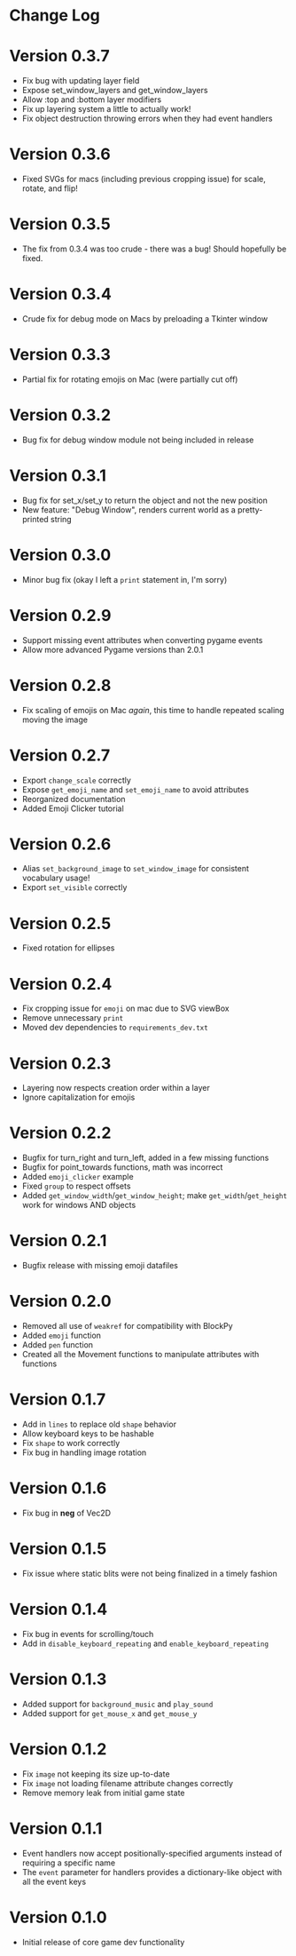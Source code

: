 Change Log
==========

# Version 0.3.7

* Fix bug with updating layer field
* Expose set_window_layers and get_window_layers
* Allow :top and :bottom layer modifiers
* Fix up layering system a little to actually work!
* Fix object destruction throwing errors when they had event handlers

# Version 0.3.6

* Fixed SVGs for macs (including previous cropping issue) for scale, rotate, and flip!

# Version 0.3.5

* The fix from 0.3.4 was too crude - there was a bug! Should hopefully be fixed.

# Version 0.3.4

* Crude fix for debug mode on Macs by preloading a Tkinter window

# Version 0.3.3

* Partial fix for rotating emojis on Mac (were partially cut off)

# Version 0.3.2

* Bug fix for debug window module not being included in release

# Version 0.3.1

* Bug fix for set_x/set_y to return the object and not the new position
* New feature: "Debug Window", renders current world as a pretty-printed string

# Version 0.3.0

* Minor bug fix (okay I left a `print` statement in, I'm sorry)

# Version 0.2.9

* Support missing event attributes when converting pygame events
* Allow more advanced Pygame versions than 2.0.1

# Version 0.2.8

* Fix scaling of emojis on Mac *again*, this time to handle repeated scaling moving the image

# Version 0.2.7

* Export `change_scale` correctly
* Expose `get_emoji_name` and `set_emoji_name` to avoid attributes
* Reorganized documentation
* Added Emoji Clicker tutorial

# Version 0.2.6

* Alias `set_background_image` to `set_window_image` for consistent vocabulary usage!
* Export `set_visible` correctly

# Version 0.2.5

* Fixed rotation for ellipses

# Version 0.2.4

* Fix cropping issue for `emoji` on mac due to SVG viewBox
* Remove unnecessary `print`
* Moved dev dependencies to `requirements_dev.txt`

# Version 0.2.3

* Layering now respects creation order within a layer
* Ignore capitalization for emojis

# Version 0.2.2

* Bugfix for turn_right and turn_left, added in a few missing functions
* Bugfix for point_towards functions, math was incorrect
* Added `emoji_clicker` example
* Fixed `group` to respect offsets
* Added `get_window_width`/`get_window_height`; make `get_width`/`get_height` work for windows AND objects

# Version 0.2.1

* Bugfix release with missing emoji datafiles

# Version 0.2.0

* Removed all use of `weakref` for compatibility with BlockPy
* Added `emoji` function
* Added `pen` function
* Created all the Movement functions to manipulate attributes with functions

# Version 0.1.7

* Add in `lines` to replace old `shape` behavior
* Allow keyboard keys to be hashable
* Fix `shape` to work correctly
* Fix bug in handling image rotation

# Version 0.1.6

* Fix bug in __neg__ of Vec2D

# Version 0.1.5

* Fix issue where static blits were not being finalized in a timely fashion

# Version 0.1.4

* Fix bug in events for scrolling/touch
* Add in `disable_keyboard_repeating` and `enable_keyboard_repeating`

# Version 0.1.3

* Added support for `background_music` and `play_sound`
* Added support for `get_mouse_x` and `get_mouse_y`

# Version 0.1.2

* Fix `image` not keeping its size up-to-date
* Fix `image` not loading filename attribute changes correctly
* Remove memory leak from initial game state

# Version 0.1.1

* Event handlers now accept positionally-specified arguments instead of requiring a specific name
* The `event` parameter for handlers provides a dictionary-like object with all the event keys

# Version 0.1.0

* Initial release of core game dev functionality